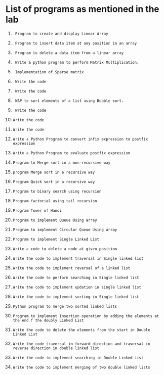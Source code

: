 # List of programs as mentioned in the lab

1.		Program to create and display Linear Array			
2.		Program to insert data item at any position in an array		
3.		Program to delete a data item from a linear array
4.		Write a python program to perform Matrix Multiplication.		
5.		Implementation of Sparse matrix	
6.		Write the code		
7.		Write the code		
8.		WAP to sort elements of a list using Bubble sort.			
9.		Write the code		
10.		Write the code		
11.		Write the code		
12.		Write a Python Program to convert infix expression to postfix expression	
13.		Write a Python Program to evaluate postfix expression
14.		Program to Merge sort in a non-recursive way		
15.		program Merge sort in a recursive way		
16.		Program Quick sort in a recursive way	
17.		Program to binary search using recursion		
18.		Program factorial using tail recursion			
19.		Program Tower of Hanoi	
20.		Program to implement Queue Using array			
21.		Program to implement Circular Queue Using array	
22.		Program to implement Single Linked List	
23.		Write a code to delete a node at given position			
24.		Write the code to implement traversal in Single linked list			
25.		Write the code to implement reversal of a linked list		
26.		Write the code to perform searching in Single linked list			
27.		Write the code to implement updation in single linked list		
28.		Write the code to implement sorting in Single linked list		
29.		Python program to merge two sorted linked lists		
30.		Program to implement Insertion operation by adding the elements at the end f the doubly Linked List	
31.		Write the code to delete the elements from the start in Double Linked List	
32.		Write the code traversal in forward direction and traversal in reverse direction in double linked list		
33.		Write the code to implement searching in Double Linked List			
34.		Write the code to implement merging of two double linked lists  
